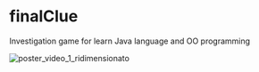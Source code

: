 # finalClue
Investigation game for learn Java language and OO programming


![poster_video_1_ridimensionato](https://github.com/user-attachments/assets/f9985aea-5d34-4771-89cc-4731cf09b09e)
